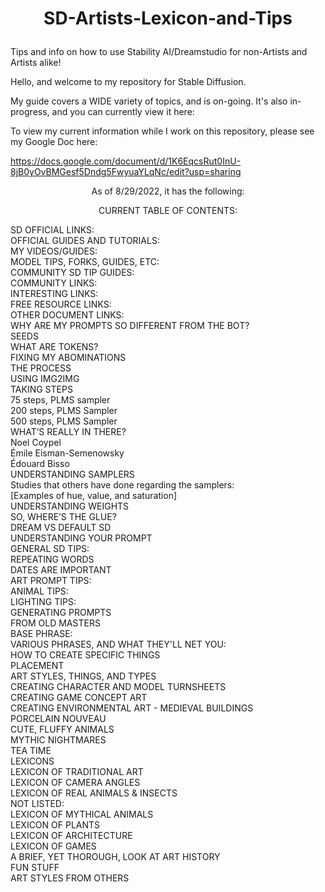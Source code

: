 # <p align="center">SD-Artists-Lexicon-and-Tips
Tips and info on how to use Stability AI/Dreamstudio for non-Artists and Artists alike!


Hello, and welcome to my repository for Stable Diffusion. 

My guide covers a WIDE variety of topics, and is on-going. It's also in-progress, and you can currently view it here:

To view my current information while I work on this repository, please see my Google Doc here:

https://docs.google.com/document/d/1K6EqcsRut0InU-8jB0yOvBMGesf5Dndg5FwyuaYLqNc/edit?usp=sharing

<p align="center">As of 8/29/2022, it has the following:

<p align="center">CURRENT TABLE OF CONTENTS:

SD OFFICIAL LINKS:<br>
OFFICIAL GUIDES AND TUTORIALS:	<br>
MY VIDEOS/GUIDES:	<br>
MODEL TIPS, FORKS, GUIDES, ETC:	<br>
COMMUNITY SD TIP GUIDES:	<br>
COMMUNITY LINKS:	<br>
INTERESTING LINKS:	<br>
FREE RESOURCE LINKS:	<br>
OTHER DOCUMENT LINKS:	<br>
WHY ARE MY PROMPTS SO DIFFERENT FROM THE BOT?	<br>
SEEDS<br>
WHAT ARE TOKENS?	<br>
FIXING MY ABOMINATIONS	<br>
THE PROCESS	<br>
USING IMG2IMG	<br>
TAKING STEPS	<br>
75 steps, PLMS sampler	<br>
200 steps, PLMS Sampler	<br>
500 steps, PLMS Sampler	<br>
WHAT’S REALLY IN THERE?	<br>
Noel Coypel	<br>
Émile Eisman-Semenowsky	<br>
Édouard Bisso	<br>
UNDERSTANDING SAMPLERS	<br>
Studies that others have done regarding the samplers:	<br>
[Examples of hue, value, and saturation]	<br>
UNDERSTANDING WEIGHTS	<br>
SO, WHERE’S THE GLUE?	<br>
DREAM VS DEFAULT SD	<br>
UNDERSTANDING YOUR PROMPT	<br>
GENERAL SD TIPS:	<br>
REPEATING WORDS	<br>
DATES ARE IMPORTANT	<br>
ART PROMPT TIPS:	<br>
ANIMAL TIPS:	<br>
LIGHTING TIPS:	<br>
GENERATING PROMPTS	<br>
FROM OLD MASTERS	<br>
BASE PHRASE:	<br>
VARIOUS PHRASES, AND WHAT THEY'LL NET YOU:	<br>
HOW TO CREATE SPECIFIC THINGS	<br>
PLACEMENT	<br>
ART STYLES, THINGS, AND TYPES	<br>
CREATING CHARACTER AND MODEL TURNSHEETS	<br>
CREATING GAME CONCEPT ART	<br>
CREATING ENVIRONMENTAL ART - MEDIEVAL BUILDINGS	<br>
PORCELAIN NOUVEAU	<br>
CUTE, FLUFFY ANIMALS	<br>
MYTHIC NIGHTMARES	<br>
TEA TIME	<br>
LEXICONS	<br>
LEXICON OF TRADITIONAL ART	<br>
LEXICON OF CAMERA ANGLES	<br>
LEXICON OF REAL ANIMALS & INSECTS	<br>
NOT LISTED:	<br>
LEXICON OF MYTHICAL ANIMALS	<br>
LEXICON OF PLANTS	<br>
LEXICON OF ARCHITECTURE	<br>
LEXICON OF GAMES	<br>
A BRIEF, YET THOROUGH, LOOK AT ART HISTORY	<br>
FUN STUFF	<br>
ART STYLES FROM OTHERS	<br>
